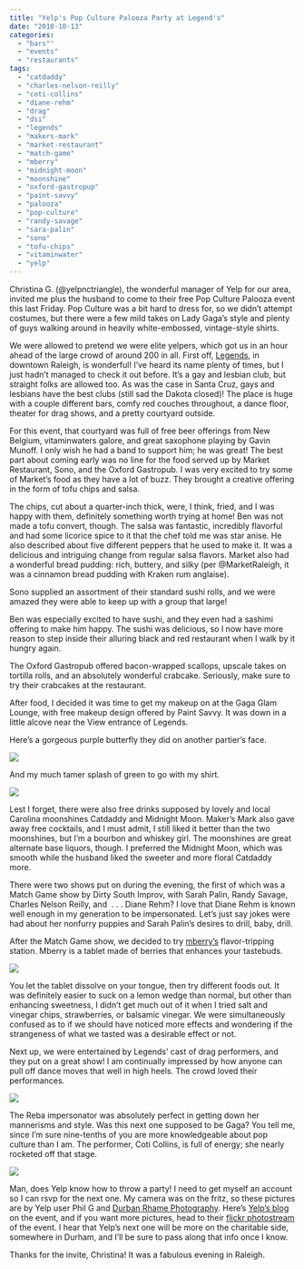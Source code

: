 ```yaml
---
title: "Yelp's Pop Culture Palooza Party at Legend's"
date: "2010-10-13"
categories: 
  - "bars""
  - "events"
  - "restaurants"
tags: 
  - "catdaddy"
  - "charles-nelson-reilly"
  - "coti-collins"
  - "diane-rehm"
  - "drag"
  - "dsi"
  - "legends"
  - "makers-mark"
  - "market-restaurant"
  - "match-game"
  - "mberry"
  - "midnight-moon"
  - "moonshine"
  - "oxford-gastropup"
  - "paint-savvy"
  - "palooza"
  - "pop-culture"
  - "randy-savage"
  - "sara-palin"
  - "sono"
  - "tofu-chips"
  - "vitaminwater"
  - "yelp"
---
```


Christina G. (@yelpnctriangle), the wonderful manager of Yelp for our area, invited me plus the husband to come to their free Pop Culture Palooza event this last Friday. Pop Culture was a bit hard to dress for, so we didn’t attempt costumes, but there were a few mild takes on Lady Gaga’s style and plenty of guys walking around in heavily white-embossed, vintage-style shirts.

We were allowed to pretend we were elite yelpers, which got us in an hour ahead of the large crowd of around 200 in all. First off, [Legends](http://www.legends-club.com/index.php), in downtown Raleigh, is wonderful! I’ve heard its name plenty of times, but I just hadn’t managed to check it out before. It’s a gay and lesbian club, but straight folks are allowed too. As was the case in Santa Cruz, gays and lesbians have the best clubs (still sad the Dakota closed)! The place is huge with a couple different bars, comfy red couches throughout, a dance floor, theater for drag shows, and a pretty courtyard outside.

For this event, that courtyard was full of free beer offerings from New Belgium, vitaminwaters galore, and great saxophone playing by Gavin Munoff. I only wish he had a band to support him; he was great! The best part about coming early was no line for the food served up by Market Restaurant, Sono, and the Oxford Gastropub. I was very excited to try some of Market’s food as they have a lot of buzz. They brought a creative offering in the form of tofu chips and salsa.

The chips, cut about a quarter-inch thick, were, I think, fried, and I was happy with them, definitely something worth trying at home! Ben was not made a tofu convert, though. The salsa was fantastic, incredibly flavorful and had some licorice spice to it that the chef told me was star anise. He also described about five different peppers that he used to make it. It was a delicious and intriguing change from regular salsa flavors. Market also had a wonderful bread pudding: rich, buttery, and silky (per @MarketRaleigh, it was a cinnamon bread pudding with Kraken rum anglaise).

Sono supplied an assortment of their standard sushi rolls, and we were amazed they were able to keep up with a group that large!

Ben was especially excited to have sushi, and they even had a sashimi offering to make him happy. The sushi was delicious, so I now have more reason to step inside their alluring black and red restaurant when I walk by it hungry again.

The Oxford Gastropub offered bacon-wrapped scallops, upscale takes on tortilla rolls, and an absolutely wonderful crabcake. Seriously, make sure to try their crabcakes at the restaurant.

After food, I decided it was time to get my makeup on at the Gaga Glam Lounge, with free makeup design offered by Paint Savvy. It was down in a little alcove near the View entrance of Legends.

Here’s a gorgeous purple butterfly they did on another partier’s face.

![](http://farm5.static.flickr.com/4090/5070802562_cdda5bc02e.jpg)

And my much tamer splash of green to go with my shirt.

![](http://farm5.static.flickr.com/4125/5070578770_ef0ffe2a3b_z.jpg)

Lest I forget, there were also free drinks supposed by lovely and local Carolina moonshines Catdaddy and Midnight Moon. Maker’s Mark also gave away free cocktails, and I must admit, I still liked it better than the two moonshines, but I’m a bourbon and whiskey girl. The moonshines are great alternate base liquors, though. I preferred the Midnight Moon, which was smooth while the husband liked the sweeter and more floral Catdaddy more.

There were two shows put on during the evening, the first of which was a Match Game show by Dirty South Improv, with Sarah Palin, Randy Savage, Charles Nelson Reilly, and  . . . Diane Rehm? I love that Diane Rehm is known well enough in my generation to be impersonated. Let’s just say jokes were had about her nonfurry puppies and Sarah Palin’s desires to drill, baby, drill.

After the Match Game show, we decided to try [mberry’s](http://mberry.us/) flavor-tripping station. Mberry is a tablet made of berries that enhances your tastebuds.

![](http://farm5.static.flickr.com/4109/5070575492_1a516bf803_z.jpg)

You let the tablet dissolve on your tongue, then try different foods out. It was definitely easier to suck on a lemon wedge than normal, but other than enhancing sweetness, I didn’t get much out of it when I tried salt and vinegar chips, strawberries, or balsamic vinegar. We were simultaneously confused as to if we should have noticed more effects and wondering if the strangeness of what we tasted was a desirable effect or not.

Next up, we were entertained by Legends’ cast of drag performers, and they put on a great show! I am continually impressed by how anyone can pull off dance moves that well in high heels. The crowd loved their performances.

![](http://farm5.static.flickr.com/4084/5069989277_cf60d47cf7_z.jpg)

The Reba impersonator was absolutely perfect in getting down her mannerisms and style. Was this next one supposed to be Gaga? You tell me, since I’m sure nine-tenths of you are more knowledgeable about pop culture than I am. The performer, Coti Collins, is full of energy; she nearly rocketed off that stage.

![](http://farm5.static.flickr.com/4149/5064495594_c62e1b5654_z.jpg)

Man, does Yelp know how to throw a party! I need to get myself an account so I can rsvp for the next one. My camera was on the fritz, so these pictures are by Yelp user Phil G and [Durban Rhame Photography](http://www.durbanrhamephotography.com/). Here’s [Yelp’s blog](http://communityblog.yelp.com/2010/10/the-triangle-goes-gaga-for-yelps-pop-culture-palooza-open-party.html) on the event, and if you want more pictures, head to their [flickr photostream](http://www.flickr.com/photos/yelp/sets/72157625001183917/) of the event. I hear that Yelp’s next one will be more on the charitable side, somewhere in Durham, and I’ll be sure to pass along that info once I know.

Thanks for the invite, Christina! It was a fabulous evening in Raleigh.
